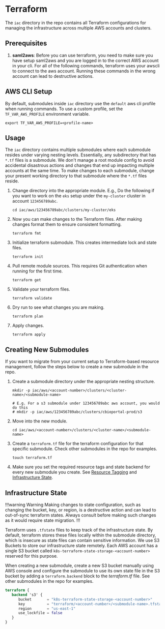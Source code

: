 # Terraform
The `iac` directory in the repo contains all Terraform configurations for managing the infrastructure across multiple AWS accounts and clusters.

## Prerequisites
1. **saml2aws**: Before you can use terraform, you need to make sure you have setup saml2aws and you are logged in to the correct AWS account in your cli. For all of the following commands, terraform uses your awscli to connect to the aws account. Running these commands in the wrong account can lead to destructive actions.

## AWS CLI Setup
By default, submodules inside `iac` directory use the `default` aws cli profile when running commands. To use a custom profile, set the `TF_VAR_AWS_PROFILE` environment variable.
```shell
export TF_VAR_AWS_PROFILE=<profile-name>
```

## Usage
The `iac` directory contains multiple submodules where each submodule resides under varying nesting levels. Essentially, any subdirectory that has `*.tf` files is a submodule. We don't manage a root module config to avoid accidental disastrous actions and changes that end up impacting multiple accounts at the same time. To make changes to each submodule, change your present working directory to that submodule where the `*.tf` files reside.
1. Change directory into the appropriate module. E.g., Do the following if you want to work on the `eks` setup under the `my-cluster` cluster in account `123456789abc`.
   ```shell
   cd iac/aws/123456789abc/clusters/my-cluster/eks
   ```
2. Now you can make changes to the Terraform files. After making changes format them to ensure consistent formatting.
   ```shell
   terraform fmt
   ```
3. Initialize terraform submodule. This creates intermediate lock and state files.
   ```shell
   terraform init
   ```
4. Pull remote module sources. This requires Git authentication when running for the first time.
   ```shell
   terraform get
   ```
5. Validate your terraform files.
   ```shell
   terraform validate
   ```
6. Dry run to see what changes you are making.
   ```shell
   terraform plan
   ```
7. Apply changes.
   ```shell
   terraform apply
   ```

## Creating New Submodules
If you want to migrate from your current setup to Terraform-based resource management, follow the steps below to create a new submodule in the repo.
1. Create a submodule directory under the appropriate nesting structure.
   ```shell
   mkdir -p iac/aws/<account-number>/clusters/<cluster-name>/<submodule-name>
   
   # E.g. For a s3 submodule under 123456789abc aws account, you would do this
   # mkdir -p iac/aws/123456789abc/clusters/cbioportal-prod/s3
   ```
2. Move into the new module.
   ```shell
   cd iac/aws/<account-number>/clusters/<cluster-name>/<submodule-name>
   ```
3. Create a `terraform.tf` file for the terraform configuration for that specific submodule. Check other submodules in the repo for examples.
   ```shell
   touch terraform.tf
   ```
4. Make sure you set the required resource tags and state backend for every new submodule you create. See [Resource Tagging](/infrastructure-as-code/resource-tagging) and [Infrastructure State](#infrastructure-state).

## Infrastructure State

!!!warning Warning
Making changes to state configuration, such as changing the bucket, key, or region, is a destructive action and can lead to out-of-sync terraform states. Always consult before making such changes as it would require state migration.
!!!

Terraform uses `.tfstate` files to keep track of the infrastructure state. By default, terraform stores these files locally within the submodule directory, which is insecure as state files can contain sensitive information. We use S3 Buckets to store our infrastructure state remotely. Each AWS account has a single S3 bucket called `k8s-terraform-state-storage-<account-number>` reserved for this purpose.

When creating a new submodule, create a new S3 bucket manually using AWS console and configure the submodule to use its own state file in the S3 bucket by adding a `terraform.backend` block to the _terraform.tf_ file. See other submodules in the repo for examples.

```terraform
terraform {
   backend 's3' {
      bucket       = "k8s-terraform-state-storage-<account-number>"
      key          = "terraform/<account-number>/<submodule-name>.tfstate"
      region       = "us-east-1"
      use_lockfile = false
   }
}
```
